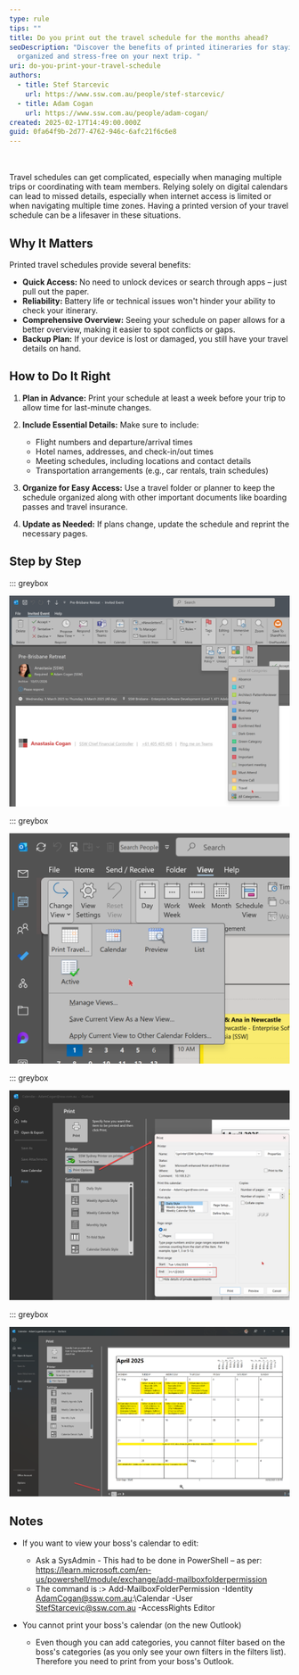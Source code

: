 ```yaml
---
type: rule
tips: ""
title: Do you print out the travel schedule for the months ahead?
seoDescription: "Discover the benefits of printed itineraries for staying
  organized and stress-free on your next trip. "
uri: do-you-print-your-travel-schedule
authors:
  - title: Stef Starcevic
    url: https://www.ssw.com.au/people/stef-starcevic/
  - title: Adam Cogan
    url: https://www.ssw.com.au/people/adam-cogan/
created: 2025-02-17T14:49:00.000Z
guid: 0fa64f9b-2d77-4762-946c-6afc21f6c6e8
---
```

\
\
Travel schedules can get complicated, especially when managing multiple trips or coordinating with team members. Relying solely on digital calendars can lead to missed details, especially when internet access is limited or when navigating multiple time zones. Having a printed version of your travel schedule can be a lifesaver in these situations.

<!--endintro-->

## Why It Matters

Printed travel schedules provide several benefits:

* **Quick Access:** No need to unlock devices or search through apps – just pull out the paper.
* **Reliability:** Battery life or technical issues won't hinder your ability to check your itinerary.
* **Comprehensive Overview:** Seeing your schedule on paper allows for a better overview, making it easier to spot conflicts or gaps.
* **Backup Plan:** If your device is lost or damaged, you still have your travel details on hand.

## How to Do It Right

1. **Plan in Advance:** Print your schedule at least a week before your trip to allow time for last-minute changes.
2. **Include Essential Details:** Make sure to include:

   * Flight numbers and departure/arrival times
   * Hotel names, addresses, and check-in/out times
   * Meeting schedules, including locations and contact details
   * Transportation arrangements (e.g., car rentals, train schedules)
3. **Organize for Easy Access:** Use a travel folder or planner to keep the schedule organized along with other important documents like boarding passes and travel insurance.
4. **Update as Needed:** If plans change, update the schedule and reprint the necessary pages.

## Step by Step

::: greybox

![1. When you get an appointment, categorise it as "Travel"](pa-rule-1.png)

::: greybox

![2. Make a view that shows only your travel appointments](pa-rule-2.png)

::: greybox

![3. Set the date period to the end of year:  Print Options | Print Range| End Date](pa-rule-3.png)

::: greybox

![4. Print from that view](pa-rule-4.png)

## Notes

* If you want to view your boss's calendar to edit: 

  * Ask a SysAdmin - This had to be done in PowerShell – as per: https://learn.microsoft.com/en-us/powershell/module/exchange/add-mailboxfolderpermission
  *    The command is :> Add-MailboxFolderPermission -Identity AdamCogan@ssw.com.au:\Calendar -User StefStarcevic@ssw.com.au -AccessRights Editor
* You cannot print your boss's calendar (on the new Outlook)

  * Even though you can add categories, you cannot filter based on the boss's categories (as you only see your own filters in the filters list). Therefore you need to print from your boss's Outlook.

